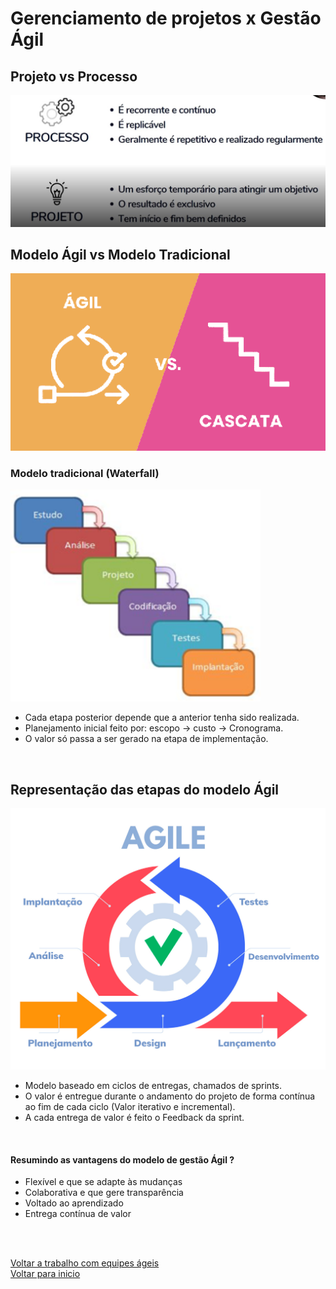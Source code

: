 # Gerenciamento de projetos x Gestão Ágil

## Projeto vs Processo
<img src="./img/05.jpg" alt="" width="600">

<br>

## Modelo Ágil vs Modelo Tradicional
<img src="./img/06.png" alt="" width="600">

<br>

### Modelo tradicional (Waterfall)
<img src="./img/07.png" alt="" width="400">

- Cada etapa posterior depende que a anterior tenha sido realizada.
- Planejamento inicial feito por: escopo → custo → Cronograma.
- O valor só passa a ser gerado na etapa de implementação.

<br>

## Representação das etapas do modelo Ágil
<img src="./img/08.jpg" alt="" width="600">

- Modelo baseado em ciclos de entregas, chamados de sprints.
- O valor é entregue durante o andamento do projeto de forma contínua ao fim de cada ciclo (Valor iterativo e incremental).
- A cada entrega de valor é feito o Feedback da sprint.

<br>

#### Resumindo as vantagens do modelo de gestão Ágil ?
- Flexível e que se adapte às mudanças
- Colaborativa e que gere transparência
- Voltado ao aprendizado
- Entrega contínua de valor

<br>

<br>

[Voltar a trabalho com equipes ágeis](/Arquivos/Conteudo/1%20-%20Principio%20de%20desenvolvimento%20de%20software/1.2%20Trabalho%20com%20equipes%20ageis.md)<br>
[Voltar para inicio](/README.md)